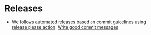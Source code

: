# Releases

- We follows automated releases based on commit guidelines using [release please action](https://github.com/googleapis/release-please-action). [Write good commit messages](COMMIT_GUIDELINES.md)